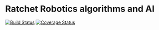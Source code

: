 Ratchet Robotics algorithms and AI
==================================

[![Build Status](https://travis-ci.org/FTC-6806/algorithms.svg?branch=master)](https://travis-ci.org/FTC-6806/algorithms) [![Coverage Status](https://coveralls.io/repos/FTC-6806/algorithms/badge.svg?branch=master)](https://coveralls.io/r/FTC-6806/algorithms?branch=master)
